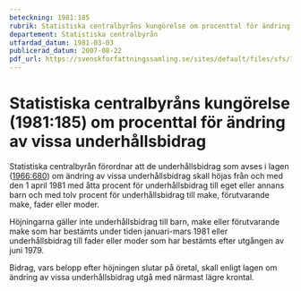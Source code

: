 ```yaml
---
beteckning: 1981:185
rubrik: Statistiska centralbyråns kungörelse om procenttal för ändring av vissa underhållsbidrag
departement: Statistiska centralbyrån
utfardad_datum: 1981-03-03
publicerad_datum: 2007-08-22
pdf_url: https://svenskforfattningssamling.se/sites/default/files/sfs/1981-03/SFS1981-185.pdf
---
```


# Statistiska centralbyråns kungörelse (1981:185) om procenttal för ändring av vissa underhållsbidrag

Statistiska centralbyrån förordnar att de underhållsbidrag som avses i lagen ([1966:680](https://selex.se/eli/sfs/1966/680)) om ändring av vissa underhållsbidrag skall höjas från och med den 1 april 1981 med åtta procent för underhållsbidrag till eget eller annans barn och med tolv procent för underhållsbidrag till make, förutvarande make, fader eller moder.

Höjningarna gäller inte underhållsbidrag till barn, make eller förutvarande make som har bestämts under tiden januari-mars 1981 eller underhållsbidrag till fader eller moder som har bestämts efter utgången av juni 1979.

Bidrag, vars belopp efter höjningen slutar på öretal, skall enligt lagen om ändring av vissa underhållsbidrag utgå med närmast lägre krontal.